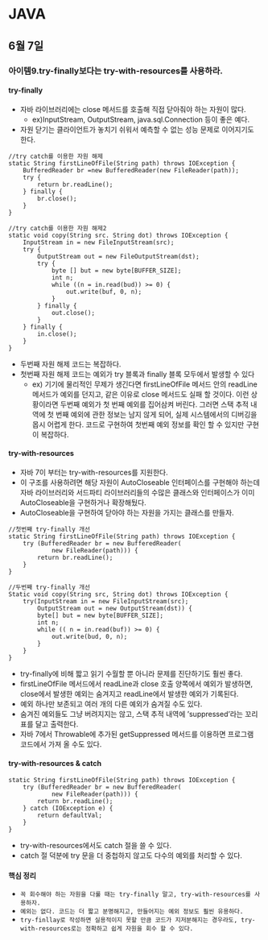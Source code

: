 # JAVA

## 6월 7일

### 아이템9.try-finally보다는 try-with-resources를 사용하라.

#### try-finally
- 자바 라이브러리에는 close 메서드를 호출해 직접 닫아줘야 하는 자원이 많다.
    - ex)InputStream, OutputStream, java.sql.Connection 등이 좋은 예다.
- 자원 닫기는 클라이언트가 놓치기 쉬워서 예측할 수 없는 성능 문제로 이어지기도 한다.
```{.java}
//try catch를 이용한 자원 해제
static String firstLineOfFile(String path) throws IOException {
	BufferedReader br =new BufferedReader(new FileReader(path));
	try {
		return br.readLine();
	} finally {
		br.close();
	}
}

//try catch를 이용한 자원 해제2
static void copy(String src. String dot) throws IOException {
	InputStream in = new FileInputStream(src);
	try {
		OutputStream out = new FileOutputStream(dst);
		try {
			byte [] but = new byte[BUFFER_SIZE];
			int n;
			while ((n = in.read(bud)) >= 0) {
				out.write(buf, 0, n);
			}
		} finally {
			out.close();
		} 
	} finally {
		in.close();
	}
}
```
- 두번째 자원 해제 코드는 복잡하다.
- 첫번째 자원 해제 코드는 예외가 try 블록과 finally 블록 모두에서 발생할 수 있다
    - ex) 기기에 물리적인 무제가 생긴다면 firstLineOfFile 메서드 안의 readLine 메서드가 예외를 던지고, 같은 이유로 close 메서드도 실패 할 것이다. 이런 상황이라면 두번째 예외가 첫 번째 예외를 집어삼켜 버린다. 그러면 스택 추적 내역에 첫 번째 예외에 관한 정보는 남지 않게 되어, 실제 시스템에서의 디버깅을 몹시 어렵게 한다. 코드로 구현하여 첫번째 예외 정보를 확인 할 수 있지만 구현이 복잡하다.

#### try-with-resources
- 자바 7이 부터는 try-with-resources를 지원한다.
- 이 구조를 사용하려면 해당 자원이 AutoCloseable 인터페이스를 구현해야 하는데 자바 라이브러리와 서드파티 라이브러리들의 수많은 클래스와 인터페이스가 이미 AutoCloseable을 구현하거나 확장해뒀다.
- AutoCloseable을 구현하여 닫아야 하는 자원을 가지는 클래스를 만들자.
```{.java}
//첫번째 try-finally 개선
static String firstLineOfFile(String path) throws IOException {
	try (BufferedReader br = new BufferedReader(
			new FileReader(path))) {
		return br.readLine();
	}
}

//두번째 try-finally 개선
Static void copy(String src, String dot) throws IOException {
	try(InputStream in = new FileInputStream(src);
		OutputStream out = new OutputStream(dst)) {
		byte[] but = new byte[BUFFER_SIZE];
		int n;
		while (( n = in.read(buf)) >= 0) {
			out.write(bud, 0, n);
		}
	} 
}
```
- try-finally에 비해 짧고 읽기 수월할 뿐 아니라 문제를 진단하기도 훨씬 좋다.
- firstLineOfFile 메서드에서 readLine과 close 호출 양쪽에서 예외가 발생하면, close에서 발생한 예외는 숨겨지고 readLine에서 발생한 예외가 기록된다.
- 예외 하나만 보존되고 여러 개의 다른 예외가 숨겨질 수도 있다.
- 숨겨진 예외들도 그냥 버려지지는 않고, 스택 추적 내역에 ’suppressed’라는 꼬리표를 달고 출력한다.
- 자바 7에서 Throwable에 추가된 getSuppressed 메서드를 이용하면 프로그램 코드에서 가져 올 수도 있다.

#### try-with-resources & catch
```{.java}
static String firstLineOfFile(String path) throws IOException {
	try (BufferedReader br = new BufferedReader(
			new FileReader(path))) {
		return br.readLine();
	} catch (IOException e) {
		return defaultVal;
	}
}
```
- try-with-resources에서도 catch 절을 쓸 수 있다.
- catch 절 덕분에 try 문을 더 중첩하지 않고도 다수의 예외를 처리할 수 있다.

#### 핵심 정리
- `꼭 회수해야 하는 자원을 다룰 때는 try-finally 말고, try-with-resources를 사용하자.`
- `예외는 없다. 코드는 더 짧고 분명해지고, 만들어지는 예외 정보도 훨씬 유용하다.`
- `try-finllay로 작성하면 실용적이지 못할 만큼 코드가 지저분해지는 경우라도, try-with-resources로는 정확하고 쉽게 자원을 회수 할 수 있다.`

